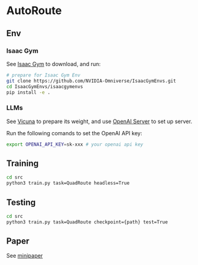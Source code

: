 # AutoRoute

## Env

### Isaac Gym

See [Isaac Gym](https://developer.nvidia.com/isaac-gym/download) to download, and run:
~~~bash
# prepare for Isaac Gym Env
git clone https://github.com/NVIDIA-Omniverse/IsaacGymEnvs.git
cd IsaacGymEnvs/isaacgymenvs
pip install -e .
~~~

### LLMs
See [Vicuna](https://github.com/lm-sys/FastChat#vicuna-weights) to prepare its weight, and use [OpenAI Server](https://github.com/lm-sys/FastChat/blob/main/docs/langchain_integration.md#local-langchain-with-fastchat) to set up server.

Run the following comands to set the OpenAI API key:
~~~bash
export OPENAI_API_KEY=sk-xxx # your openai api key
~~~

## Training

~~~bash
cd src
python3 train.py task=QuadRoute headless=True
~~~

## Testing

~~~bash
cd src
python3 train.py task=QuadRoute checkpoint={path} test=True
~~~

## Paper

See [minipaper](doc/AutoRoute.pdf)